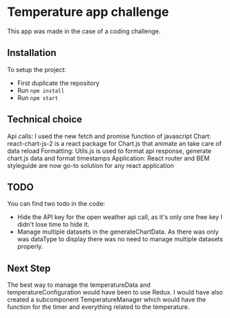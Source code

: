 # Temperature app challenge

This app was made in the case of a coding challenge.

## Installation

To setup the project:
- First duplicate the repository
- Run `npm install`
- Run `npm start`

## Technical choice

Api calls: I used the new fetch and promise function of javascript
Chart: react-chart-js-2 is a react package for Chart.js that animate an take care of data reload
Formatting: Utils.js is used to format api response, generate chart.js data and format timestamps
Application: React router and BEM styleguide are now go-to solution for any react application

## TODO

You can find two todo in the code:
- Hide the API key for the open weather api call, as it's only one free key I didn't lose time to hide it.
- Manage multiple datasets in the generateChartData. As there was only was dataType to display there was no need to manage multiple datasets properly.

## Next Step

The best way to manage the temperatureData and temperatureConfiguration would have been to use Redux.
I would have also created a subcomponent TemperatureManager which would have the function for the timer and everything related to the temperature.
